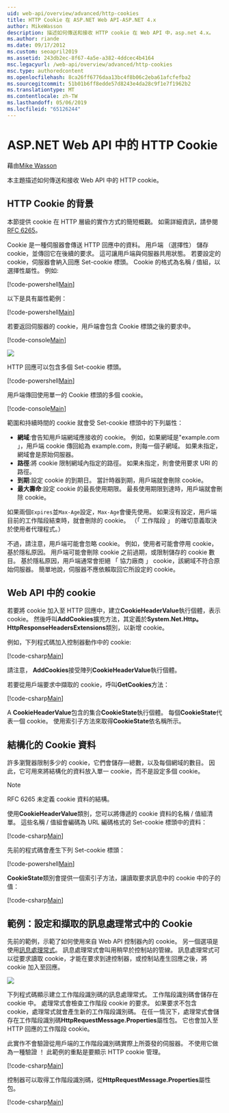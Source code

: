 ```yaml
---
uid: web-api/overview/advanced/http-cookies
title: HTTP Cookie 在 ASP.NET Web API-ASP.NET 4.x
author: MikeWasson
description: 描述如何傳送和接收 HTTP cookie 在 Web API 中，asp.net 4.x。
ms.author: riande
ms.date: 09/17/2012
ms.custom: seoapril2019
ms.assetid: 243db2ec-8f67-4a5e-a382-4ddcec4b4164
msc.legacyurl: /web-api/overview/advanced/http-cookies
msc.type: authoredcontent
ms.openlocfilehash: 8ca26ff6776daa13bc4f8b06c2eba61afcfefba2
ms.sourcegitcommit: 51b01b6ff8edde57d8243e4da28c9f1e7f1962b2
ms.translationtype: MT
ms.contentlocale: zh-TW
ms.lasthandoff: 05/06/2019
ms.locfileid: "65126244"
---
```

# <a name="http-cookies-in-aspnet-web-api"></a>ASP.NET Web API 中的 HTTP Cookie

藉由[Mike Wasson](https://github.com/MikeWasson)

本主題描述如何傳送和接收 Web API 中的 HTTP cookie。

## <a name="background-on-http-cookies"></a>HTTP Cookie 的背景

本節提供 cookie 在 HTTP 層級的實作方式的簡短概觀。 如需詳細資訊，請參閱[RFC 6265](http://tools.ietf.org/html/rfc6265)。

Cookie 是一種伺服器會傳送 HTTP 回應中的資料。 用戶端 （選擇性） 儲存 cookie，並傳回它在後續的要求。 這可讓用戶端與伺服器共用狀態。 若要設定的 cookie，伺服器會納入回應 Set-cookie 標頭。 Cookie 的格式為名稱 / 值組，以選擇性屬性。 例如: 

[!code-powershell[Main](http-cookies/samples/sample1.ps1)]

以下是具有屬性範例：

[!code-powershell[Main](http-cookies/samples/sample2.ps1)]

若要返回伺服器的 cookie，用戶端會包含 Cookie 標頭之後的要求中。

[!code-console[Main](http-cookies/samples/sample3.cmd)]

![](http-cookies/_static/image1.png)

HTTP 回應可以包含多個 Set-cookie 標頭。

[!code-powershell[Main](http-cookies/samples/sample4.ps1)]

用戶端傳回使用單一的 Cookie 標頭的多個 cookie。

[!code-console[Main](http-cookies/samples/sample5.cmd)]

範圍和持續時間的 cookie 就會受 Set-cookie 標頭中的下列屬性：

- **網域**:會告知用戶端網域應接收的 cookie。 例如，如果網域是"example.com 」，用戶端 cookie 傳回給為 example.com，則每一個子網域。 如果未指定，網域會是原始伺服器。
- **路徑**:將 cookie 限制網域內指定的路徑。 如果未指定，則會使用要求 URI 的路徑。
- **到期**:設定 cookie 的到期日。 當計時器到期，用戶端就會刪除 cookie。
- **最大壽命**:設定 cookie 的最長使用期限。 最長使用期限到達時，用戶端就會刪除 cookie。

如果兩個`Expires`並`Max-Age`設定，`Max-Age`會優先使用。 如果沒有設定，用戶端目前的工作階段結束時，就會刪除的 cookie。 （「 工作階段 」 的確切意義取決於使用者代理程式。）

不過，請注意，用戶端可能會忽略 cookie。 例如，使用者可能會停用 cookie，基於隱私原因。 用戶端可能會刪除 cookie 之前過期，或限制儲存的 cookie 數目。 基於隱私原因，用戶端通常會拒絕 「 協力廠商 」 cookie，該網域不符合原始伺服器。 簡單地說，伺服器不應依賴取回它所設定的 cookie。

## <a name="cookies-in-web-api"></a>Web API 中的 cookie

若要將 cookie 加入至 HTTP 回應中，建立**CookieHeaderValue**執行個體，表示 cookie。 然後呼叫**AddCookies**擴充方法，其定義於**System.Net.Http。HttpResponseHeadersExtensions**類別，以新增 cookie。

例如，下列程式碼加入控制器動作中的 cookie:

[!code-csharp[Main](http-cookies/samples/sample6.cs)]

請注意， **AddCookies**接受陣列**CookieHeaderValue**執行個體。

若要從用戶端要求中擷取的 cookie，呼叫**GetCookies**方法：

[!code-csharp[Main](http-cookies/samples/sample7.cs)]

A **CookieHeaderValue**包含的集合**CookieState**執行個體。 每個**CookieState**代表一個 cookie。 使用索引子方法來取得**CookieState**依名稱所示。

## <a name="structured-cookie-data"></a>結構化的 Cookie 資料

許多瀏覽器限制多少的 cookie，它們會儲存&#8212;總數，以及每個網域的數目。 因此，它可用來將結構化的資料放入單一 cookie，而不是設定多個 cookie。

> [!NOTE]
> RFC 6265 未定義 cookie 資料的結構。

使用**CookieHeaderValue**類別，您可以將傳遞的 cookie 資料的名稱 / 值組清單。 這些名稱 / 值組會編碼為 URL 編碼格式的 Set-cookie 標頭中的資料：

[!code-csharp[Main](http-cookies/samples/sample8.cs)]

先前的程式碼會產生下列 Set-cookie 標頭：

[!code-powershell[Main](http-cookies/samples/sample9.ps1)]

**CookieState**類別會提供一個索引子方法，讓讀取要求訊息中的 cookie 中的子的值：

[!code-csharp[Main](http-cookies/samples/sample10.cs)]

## <a name="example-set-and-retrieve-cookies-in-a-message-handler"></a>範例：設定和擷取的訊息處理常式中的 Cookie

先前的範例，示範了如何使用來自 Web API 控制器內的 cookie。 另一個選項是使用[訊息處理常式](http-message-handlers.md)。 訊息處理常式會叫用稍早於控制站的管線。 訊息處理常式可以從要求讀取 cookie，才能在要求到達控制器，或控制站產生回應之後，將 cookie 加入至回應。

![](http-cookies/_static/image2.png)

下列程式碼顯示建立工作階段識別碼的訊息處理常式。 工作階段識別碼會儲存在 cookie 中。 處理常式會檢查工作階段 cookie 的要求。 如果要求不包含 cookie，處理常式就會產生新的工作階段識別碼。 在任一情況下，處理常式會儲存在工作階段識別碼**HttpRequestMessage.Properties**屬性包。 它也會加入至 HTTP 回應的工作階段 cookie。

此實作不會驗證從用戶端的工作階段識別碼實際上所簽發的伺服器。 不使用它做為一種驗證 ！ 此範例的重點是要顯示 HTTP cookie 管理。

[!code-csharp[Main](http-cookies/samples/sample11.cs)]

控制器可以取得工作階段識別碼，從**HttpRequestMessage.Properties**屬性包。

[!code-csharp[Main](http-cookies/samples/sample12.cs)]
